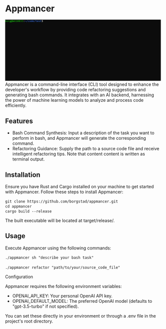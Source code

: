 # Appmancer

![](appmancer-sh.gif)
Appmancer is a command-line interface (CLI) tool designed to enhance the developer's workflow by providing code refactoring suggestions and generating bash commands. It integrates with an AI backend, harnessing the power of machine learning models to analyze and process code efficiently.
## Features
* Bash Command Synthesis: Input a description of the task you want to perform in bash, and Appmancer will generate the corresponding command.
* Refactoring Guidance: Supply the path to a source code file and receive intelligent refactoring tips. Note that content content is written as terminal output.

## Installation
Ensure you have Rust and Cargo installed on your machine to get started with Appmancer.
Follow these steps to install Appmancer:
```
git clone https://github.com/borgstad/appmancer.git
cd appmancer
cargo build --release
```
The built executable will be located at target/release/.

## Usage
Execute Appmancer using the following commands:
```
./appmancer sh "describe your bash task"

./appmancer refactor "path/to/your/source_code_file"
```

Configuration

Appmancer requires the following environment variables:

* OPENAI_API_KEY: Your personal OpenAI API key.
* OPENAI_DEFAULT_MODEL: The preferred OpenAI model (defaults to "gpt-3.5-turbo" if not specified).

You can set these directly in your environment or through a .env file in the project's root directory.
